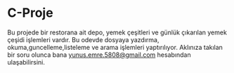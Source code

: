 # C-Proje
Bu projede bir restorana ait depo, yemek çeşitleri ve günlük çıkarılan yemek çeşidi işlemleri vardır. Bu odevde dosyaya yazdırma, okuma,guncelleme,listeleme ve arama işlemleri yaptırılıyor. Aklınıza takılan bir soru olunca bana yunus.emre.5808@gmail.com hesabından ulaşabilirsini.
